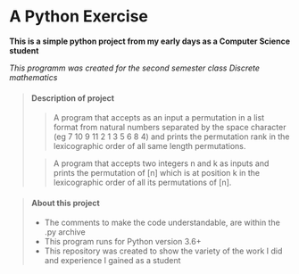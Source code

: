# A Python Exercise

**This is a simple python project from my early days as a Computer Science student**

_This programm was created for the second semester class Discrete mathematics_

> #### Description of project
>
>>A program that accepts as an input a permutation in a list format from natural numbers separated by the space character (eg 7 10 9 11 2 1 3 5 6 8 4) and prints the permutation rank in the lexicographic order of all same length permutations.
>
>>A program that accepts two integers n and k as inputs and prints the permutation of [n] which is at position k in the lexicographic order of all its permutations of [n].

> #### About this project
>
> - The comments to make the code understandable, are within the .py archive
> - This program runs for Python version 3.6+
> - This repository was created to show the variety of the work I did and experience I gained as a student
>
